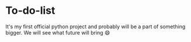 # To-do-list
It's my first official python project and probably will be a part of something bigger. We will see what future will bring :smile:
